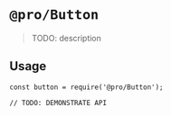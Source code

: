 # `@pro/Button`

> TODO: description

## Usage

```
const button = require('@pro/Button');

// TODO: DEMONSTRATE API
```
